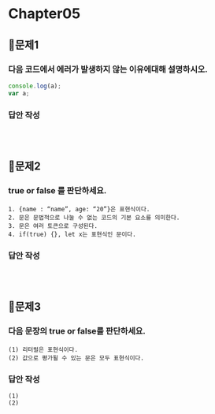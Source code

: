 # Chapter05
## 📌문제1
### 다음 코드에서 에러가 발생하지 않는 이유에대해 설명하시오.
```js
console.log(a);
var a;
```
### 답안 작성
```
```

<br>

## 📌문제2
### true or false 를 판단하세요.
```
1. {name : “name”, age: “20”}은 표현식이다.
2. 문은 문법적으로 나눌 수 없는 코드의 기본 요소를 의미한다.
3. 문은 여러 토큰으로 구성된다.
4. if(true) {}, let x는 표현식인 문이다. 
```
### 답안 작성
```
```

<br>

## 📌문제3
### 다음 문장의 true or false를 판단하세요.
```
(1) 리터럴은 표현식이다.
(2) 값으로 평가될 수 있는 문은 모두 표현식이다.
```

### 답안 작성
```
(1) 
(2) 
```

<br>

